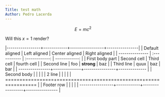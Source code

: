 ```yaml
---
Title: test math
Author: Pedro Lacerda
---
```


$$
E=mc^2
$$

Will this $x=1$ render?

|-----------------+------------+-----------------+----------------|
| Default aligned | Left aligned | Center aligned | Right aligned |
| --------------- | :----------- | :------------: | ------------: |
| First body part | Second cell  |   Third cell   |   fourth cell |
| Second line     | foo          |   **strong**   |           baz |
| Third line      | quux         |      baz       |           bar |
| ----------------+--------------+----------------+-------------- |
| Second body                                                       |              |                |               |
| 2 line                                                            |              |                |               |
| =================+============+=================+================ |
| Footer row                                                        |              |                |               |
| -----------------+------------+-----------------+---------------- |
